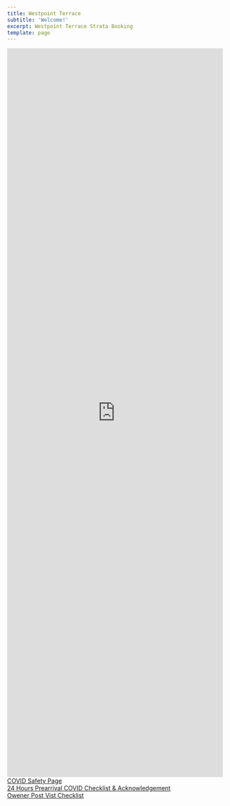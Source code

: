 ```yaml
---
title: Westpoint Terrace 
subtitle: 'Welcome!'
excerpt: Westpoint Terrace Strata Booking
template: page
---
```

<iframe src ="https://beds24.com/booking2.php?propid=135060&amp;advancedays=1&amp;referer=iframe" width="800" height="1700" style="max-width:100%;border:none;overflow:auto;"><p><a href="https://beds24.com/booking2.php?propid=135060&amp;referer=iframe" title="Book Now">Book Now</a></p></iframe>
<a href="https://www.theengine.com/strata/">COVID Safety Page</a><br>
<a href="https://www.theengine.com/strata/">24 Hours Prearrival COVID Checklist & Acknowledgement</a><br>
<a href="https://www.theengine.com/strata/">Owener Post Vist Checklist</a><br>
